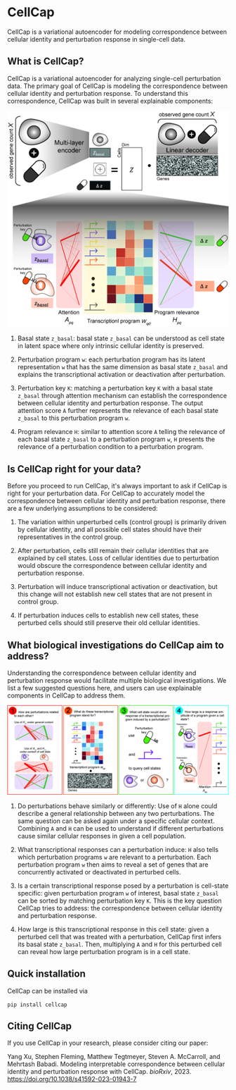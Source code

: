 CellCap
==========

CellCap is a variational autoencoder for modeling correspondence between cellular identity and perturbation response
in single-cell data.

What is CellCap?
----------------

CellCap is a variational autoencoder for analyzing single-cell perturbation data. The primary goal of CellCap is
modeling the correspondence between cellular identity and perturbation response. To understand this correspondence,
CellCap was built in several explainable components:

![alt text](https://github.com/broadinstitute/CellCap/blob/master/docs/source/_static/design/Figure1.jpg?raw=true)

1. Basal state `z_basal`: basal state `z_basal` can be understood as cell state in latent space where only intrinsic
cellular identity is preserved.

2. Perturbation program `w`: each perturbation program has its latent representation `w` that has the same dimension as
basal state `z_basal` and explains the transcriptional activation or deactivation after perturbation.

3. Perturbation key `K`: matching a perturbation key `K` with a basal state `z_basal` through attention mechanism can
establish the correspondence between cellular identity and perturbation response. The output attention score `A`
further represents the relevance of each basal state `z_basal` to this perturbation program `w`.

4. Program relevance `H`: similar to attention score `A` telling the relevance of each basal state `z_basal` to a
perturbation program `w`, `H` presents the relevance of a perturbation condition to a perturbation program.

Is CellCap right for your data?
-------------------------------

Before you proceed to run CellCap, it's always important to ask if CellCap is right for your perturbation data. For
CellCap to accurately model the correspondence between cellular identity and perturbation response, there are a few
underlying assumptions to be considered:

1. The variation within unperturbed cells (control group) is primarily driven by cellular identity, and all possible
cell states should have their representatives in the control group.

2. After perturbation, cells still remain their cellular identities that are explained by cell states. Loss of
cellular identities due to perturbation would obscure the correspondence between cellular identity and perturbation
response.

3. Perturbation will induce transcriptional activation or deactivation, but this change will not establish new cell
states that are not present in control group.

4. If perturbation induces cells to establish new cell states, these perturbed cells should still preserve their old
cellular identities.

What biological investigations do CellCap aim to address?
---------------------------------------------------------

Understanding the correspondence between cellular identity and perturbation response would facilitate multiple
biological investigations. We list a few suggested questions here, and users can use explainable components in CellCap
to address them.

![alt text](https://github.com/broadinstitute/CellCap/blob/master/docs/source/_static/design/Figure2.jpg?raw=true)

1. Do perturbations behave similarly or differently: Use of `H` alone could describe a general relationship between any
two perturbations. The same question can be asked again under a specific cellular context. Combining `A` and `H` can be
used to understand if different perturbations cause similar cellular responses in given a cell population.

2. What transcriptional responses can a perturbation induce: `H` also tells which perturbation programs `w` are relevant
to a perturbation. Each perturbation program `w` then aims to reveal a set of genes that are concurrently activated or
deactivated in perturbed cells.

3. Is a certain transcriptional response posed by a perturbation is cell-state specific: given perturbation program `w`
of interest, basal state `z_basal` can be sorted by matching perturbation key `K`. This is the key question CellCap
tries to address: the correspondence between cellular identity and perturbation response.

4. How large is this transcriptional response in this cell state: given a perturbed cell that was treated with a
perturbation, CellCap first infers its basal state `z_basal`. Then, multiplying `A` and `H` for this perturbed cell
can reveal how large perturbation program is in a cell state.

Quick installation
------------------

CellCap can be installed via
    
    pip install cellcap
    

Citing CellCap
--------------

If you use CellCap in your research, please consider citing our paper:

Yang Xu, Stephen Fleming, Matthew Tegtmeyer, Steven A. McCarroll, and Mehrtash Babadi.
Modeling interpretable correspondence between cellular identity and perturbation response with CellCap.
*bioRxiv*, 2023. https://doi.org/10.1038/s41592-023-01943-7
